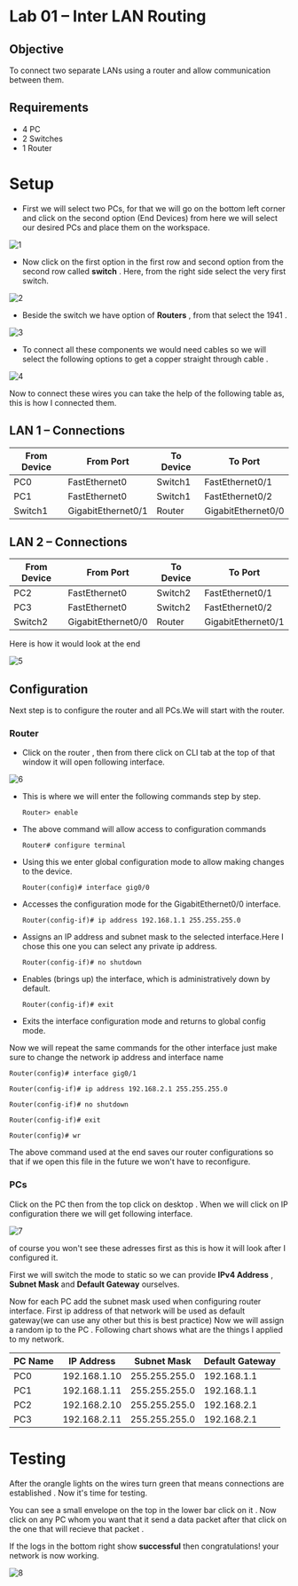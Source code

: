 # Lab 01 – Inter LAN Routing

##  Objective

To connect two separate LANs using a router and allow communication between them. 

## Requirements

- 4 PC 
- 2 Switches
- 1 Router

# Setup

- First we will select two PCs, for that we will go on the bottom left corner and click on the second option (End Devices) from here we will select our desired PCs and place them on the workspace.

![1](images/1.png)

- Now click on the first option in the first row and second option from the second row called **switch** . Here, from the right side select the very first switch.

![2](images/2.png)

- Beside the switch we have option of **Routers** , from that select the 1941 .

![3](images/3.png)

- To connect all these components we would need cables so we will select the following options to get a copper straight through cable .

![4](images/4.png)

Now to connect these wires you can take the help of the following table as, this is how I connected them.

## LAN 1 – Connections

| From Device | From Port        | To Device | To Port            |
|-------------|------------------|-----------|---------------------|
| PC0         | FastEthernet0    | Switch1   | FastEthernet0/1     |
| PC1         | FastEthernet0    | Switch1   | FastEthernet0/2     |
| Switch1     | GigabitEthernet0/1 | Router    | GigabitEthernet0/0  |


## LAN 2 – Connections

| From Device | From Port        | To Device | To Port            |
|-------------|------------------|-----------|---------------------|
| PC2         | FastEthernet0    | Switch2   | FastEthernet0/1     |
| PC3         | FastEthernet0    | Switch2   | FastEthernet0/2     |
| Switch2     | GigabitEthernet0/0 | Router    | GigabitEthernet0/1  |

Here is how it would look at the end
 
![5](images/5.png)


## Configuration 

Next step is to configure the router and all PCs.We will start with the router.

### Router

- Click on the router , then from there click on CLI tab at the top of that window it will open following interface.

![6](images/6.png)

- This is where we will enter the following commands step by step.

  `Router> enable`

- The above command will allow access to configuration commands

  `Router# configure terminal`

- Using this we enter global configuration mode to allow making changes to the device.

  `Router(config)# interface gig0/0`
 
- Accesses the configuration mode for the GigabitEthernet0/0 interface.

  `Router(config-if)# ip address 192.168.1.1 255.255.255.0`

- Assigns an IP address and subnet mask to the selected interface.Here I chose this one you can select any private ip address.

  `Router(config-if)# no shutdown`

- Enables (brings up) the interface, which is administratively down by default.

  `Router(config-if)# exit`

- Exits the interface configuration mode and returns to global config mode.

Now we will repeat the same commands for the other interface just make sure to change the network ip address and interface name 

`Router(config)# interface gig0/1`

`Router(config-if)# ip address 192.168.2.1 255.255.255.0`

`Router(config-if)# no shutdown`

`Router(config-if)# exit`

`Router(config)# wr`

The above command used at the end saves our router configurations so that if we open this file in the future we won't have to reconfigure.

### PCs

Click on the PC then from the top click on desktop . When we will click on IP configuration there we will get following interface.

![7](images/7.png)

of course you won't see these adresses first as this is how it will look after I configured it.

First we will switch the mode to static so we can provide **IPv4 Address** , **Subnet Mask** and **Default Gateway** ourselves.

Now for each PC add the subnet mask used when configuring router interface. First ip address of that network will be used as default gateway(we can use any other but this is best practice) Now we will assign a random ip to the PC . Following chart shows what are the things I applied to my network.

| PC Name | IP Address     | Subnet Mask       | Default Gateway |
|---------|----------------|-------------------|------------------|
| PC0     | 192.168.1.10   | 255.255.255.0     | 192.168.1.1      |
| PC1     | 192.168.1.11   | 255.255.255.0     | 192.168.1.1      |
| PC2     | 192.168.2.10   | 255.255.255.0     | 192.168.2.1      |
| PC3     | 192.168.2.11   | 255.255.255.0     | 192.168.2.1      |

# Testing

After the orangle lights on the wires turn green that means connections are established . Now it's time for testing.

You can see a small envelope on the top in the lower bar click on it .
Now click on any PC whom you want that it send a data packet after that click on the one that will recieve that packet .

If the logs in the bottom right show **successful** then congratulations! your network is now working.

![8](images/8.png)
